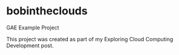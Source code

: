 bobintheclouds
==============

GAE Example Project

This project was created as part of my Exploring Cloud Computing Development post.
